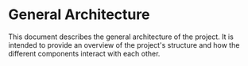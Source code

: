 # General Architecture
This document describes the general architecture of the project. It is intended to provide an overview of the project's structure and how the different components interact with each other.
